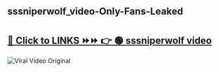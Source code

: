 
 ## sssniperwolf_video-Only-Fans-Leaked

# <h2><a href="https://clipsfans.com/sssniperwolf_video&ref=git">🔗 Click to LINKS ⏩⏩ 👉 🟢 sssniperwolf video </a></h2>

<a href="https://clipsfans.com/sssniperwolf_video&ref=git" rel="nofollow" data-target="animated-image.originalLink"><img src="https://i.ibb.co.com/xMMVF88/686577567.gif" alt="Viral Video Original" style="max-width: 100%; display: inline-block;" data-target="animated-image.originalImage"></a>

